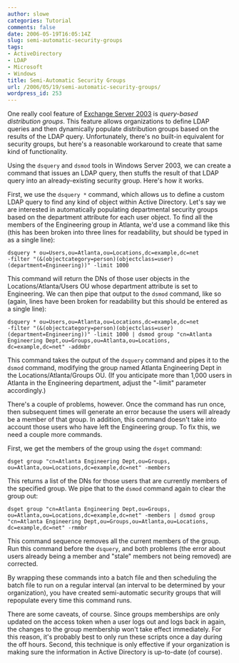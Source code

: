 ```yaml
---
author: slowe
categories: Tutorial
comments: false
date: 2006-05-19T16:05:14Z
slug: semi-automatic-security-groups
tags:
- ActiveDirectory
- LDAP
- Microsoft
- Windows
title: Semi-Automatic Security Groups
url: /2006/05/19/semi-automatic-security-groups/
wordpress_id: 253
---
```


One really cool feature of [Exchange Server 2003](http://www.microsoft.com/exchange/default.mspx) is _query-based distribution groups_. This feature allows organizations to define LDAP queries and then dynamically populate distribution groups based on the results of the LDAP query. Unfortunately, there's no built-in equivalent for security groups, but here's a reasonable workaround to create that same kind of functionality.

Using the `dsquery` and `dsmod` tools in Windows Server 2003, we can create a command that issues an LDAP query, then stuffs the result of that LDAP query into an already-existing security group. Here's how it works.

First, we use the `dsquery *` command, which allows us to define a custom LDAP query to find any kind of object within Active Directory. Let's say we are interested in automatically populating departmental security groups based on the department attribute for each user object. To find all the members of the Engineering group in Atlanta, we'd use a command like this (this has been broken into three lines for readability, but should be typed in as a single line):

``` text
dsquery * ou=Users,ou=Atlanta,ou=Locations,dc=example,dc=net 
-filter "(&(objectcategory=person)(objectclass=user)
(department=Engineering))" -limit 1000
```

This command will return the DNs of those user objects in the Locations/Atlanta/Users OU whose department attribute is set to Engineering. We can then pipe that output to the `dsmod` command, like so (again, lines have been broken for readability but this should be entered as a single line):

``` text
dsquery * ou=Users,ou=Atlanta,ou=Locations,dc=example,dc=net 
-filter "(&(objectcategory=person)(objectclass=user)
(department=Engineering))" -limit 1000 | dsmod group "cn=Atlanta 
Engineering Dept,ou=Groups,ou=Atlanta,ou=Locations,
dc=example,dc=net" -addmbr
```

This command takes the output of the `dsquery` command and pipes it to the `dsmod` command, modifying the group named Atlanta Engineering Dept in the Locations/Atlanta/Groups OU. (If you anticipate more than 1,000 users in Atlanta in the Engineering department, adjust the "-limit" parameter accordingly.)

There's a couple of problems, however. Once the command has run once, then subsequent times will generate an error because the users will already be a member of that group. In addition, this command doesn't take into account those users who have left the Engineering group. To fix this, we need a couple more commands.

First, we get the members of the group using the `dsget` command:

	dsget group "cn=Atlanta Engineering Dept,ou=Groups,
	ou=Atlanta,ou=Locations,dc=example,dc=net" -members

This returns a list of the DNs for those users that are currently members of the specified group. We pipe that to the `dsmod` command again to clear the group out:

``` text
dsget group "cn=Atlanta Engineering Dept,ou=Groups,
ou=Atlanta,ou=Locations,dc=example,dc=net" -members | dsmod group 
"cn=Atlanta Engineering Dept,ou=Groups,ou=Atlanta,ou=Locations,
dc=example,dc=net" -rmmbr
```

This command sequence removes all the current members of the group. Run this command before the `dsquery`, and both problems (the error about users already being a member and "stale" members not being removed) are corrected.

By wrapping these commands into a batch file and then scheduling the batch file to run on a regular interval (an interval to be determined by your organization), you have created semi-automatic security groups that will repopulate every time this command runs.

There are some caveats, of course. Since groups memberships are only updated on the access token when a user logs out and logs back in again, the changes to the group membership won't take effect immediately. For this reason, it's probably best to only run these scripts once a day during the off hours. Second, this technique is only effective if your organization is making sure the information in Active Directory is up-to-date (of course).
